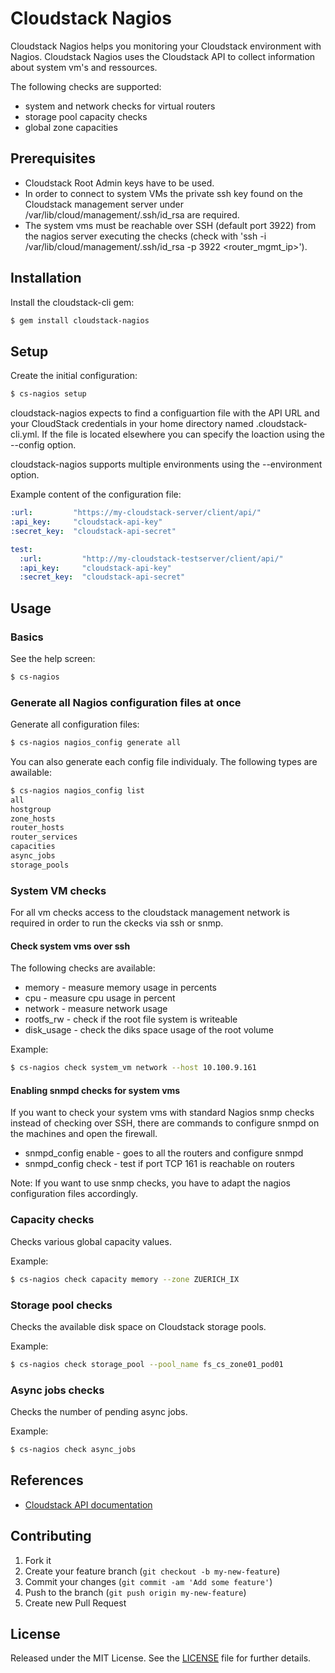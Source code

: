 # Cloudstack Nagios

Cloudstack Nagios helps you monitoring your Cloudstack environment with Nagios.
Cloudstack Nagios uses the Cloudstack API to collect information about system vm's and ressources.

The following checks are supported:
  * system and network checks for virtual routers
  * storage pool capacity checks
  * global zone capacities

## Prerequisites

  * Cloudstack Root Admin keys have to be used.
  * In order to connect to system VMs the private ssh key found on the Cloudstack management server under /var/lib/cloud/management/.ssh/id_rsa are required.
  * The system vms must be reachable over SSH (default port 3922) from the nagios server executing the checks (check with 'ssh -i /var/lib/cloud/management/.ssh/id_rsa -p 3922 <router_mgmt_ip>').

## Installation

Install the cloudstack-cli gem:

```sh
$ gem install cloudstack-nagios
```

## Setup

Create the initial configuration:

```sh
$ cs-nagios setup
```

cloudstack-nagios expects to find a configuartion file with the API URL and your CloudStack credentials in your home directory named .cloudstack-cli.yml. If the file is located elsewhere you can specify the loaction using the --config option.

cloudstack-nagios supports multiple environments using the --environment option.

Example content of the configuration file:

```yaml
:url:         "https://my-cloudstack-server/client/api/"
:api_key:     "cloudstack-api-key"
:secret_key:  "cloudstack-api-secret"

test:
  :url:         "http://my-cloudstack-testserver/client/api/"
  :api_key:     "cloudstack-api-key"
  :secret_key:  "cloudstack-api-secret"
```

## Usage

### Basics

See the help screen:

```sh
$ cs-nagios
```

### Generate all Nagios configuration files at once 

Generate all configuration files:

```sh
$ cs-nagios nagios_config generate all
```
You can also generate each config file individualy.
The following types are awailable:

```sh
$ cs-nagios nagios_config list
all
hostgroup
zone_hosts
router_hosts
router_services
capacities
async_jobs
storage_pools
```

### System VM checks

For all vm checks access to the cloudstack management network is required in order to run the ckecks via ssh or snmp.

#### Check system vms over ssh

The following checks are available:
  
   * memory - measure memory usage in percents
   * cpu - measure cpu usage in percent
   * network - measure network usage
   * rootfs_rw - check if the root file system is writeable
   * disk_usage - check the diks space usage of the root volume

Example:

```sh
$ cs-nagios check system_vm network --host 10.100.9.161
```

#### Enabling snmpd checks for system vms

If you want to check your system vms with standard Nagios snmp checks instead of checking over SSH, there are commands to configure snmpd on the machines and open the firewall.

   * snmpd_config enable - goes to all the routers and configure snmpd
   * snmpd_config check - test if port TCP 161 is reachable on routers

Note: If you want to use snmp checks, you have to adapt the nagios configuration files accordingly.

### Capacity checks

Checks various global capacity values.

Example:

```sh
$ cs-nagios check capacity memory --zone ZUERICH_IX
```

### Storage pool checks

Checks the available disk space on Cloudstack storage pools.

Example:

```sh
$ cs-nagios check storage_pool --pool_name fs_cs_zone01_pod01
```

### Async jobs checks

Checks the number of pending async jobs.

Example:

```sh
$ cs-nagios check async_jobs
```

## References

  * [Cloudstack API documentation](http://cloudstack.apache.org/docs/api/apidocs-4.2/TOC_Root_Admin.html)

## Contributing

1. Fork it
2. Create your feature branch (`git checkout -b my-new-feature`)
3. Commit your changes (`git commit -am 'Add some feature'`)
4. Push to the branch (`git push origin my-new-feature`)
5. Create new Pull Request

## License

Released under the MIT License. See the [LICENSE](https://bitbucket.org/swisstxt/cloudstack-cli/raw/master/LICENSE.txt) file for further details.